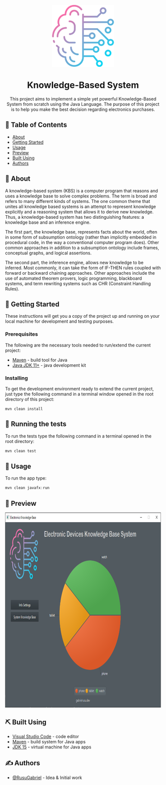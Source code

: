 <p align="center">
  <a href="" rel="noopener">
 <img width=200px height=200px src="src\main\resources\images\ai.png" alt="Project logo"></a>
</p>

<h1 align="center">Knowledge-Based System</h1>


<p align="center"> This project aims to implement a simple yet powerful Knowledge-Based System from scratch using the Java Language. The purpose of this project is to help you make the best decision regarding electronics purchases.
    <br> 
</p>

## 📝 Table of Contents
- [About](#about)
- [Getting Started](#getting_started)
- [Usage](#usage)
- [Preview](#preview)
- [Built Using](#built_using)
- [Authors](#authors)

## 🧐 About <a name = "about"></a>
A knowledge-based system (KBS) is a computer program that reasons and uses a knowledge base to solve complex problems. The term is broad and refers to many different kinds of systems. The one common theme that unites all knowledge based systems is an attempt to represent knowledge explicitly and a reasoning system that allows it to derive new knowledge. Thus, a knowledge-based system has two distinguishing features: a knowledge base and an inference engine.

The first part, the knowledge base, represents facts about the world, often in some form of subsumption ontology (rather than implicitly embedded in procedural code, in the way a conventional computer program does). Other common approaches in addition to a subsumption ontology include frames, conceptual graphs, and logical assertions.

The second part, the inference engine, allows new knowledge to be inferred. Most commonly, it can take the form of IF-THEN rules coupled with forward or backward chaining approaches. Other approaches include the use of automated theorem provers, logic programming, blackboard systems, and term rewriting systems such as CHR (Constraint Handling Rules).
## 🏁 Getting Started <a name = "getting_started"></a>
These instructions will get you a copy of the project up and running on your local machine for development and testing purposes.

### Prerequisites
The following are the necessary tools needed to run/extend the current project:
- [Maven](https://maven.apache.org/download.cgi) - build tool for Java
- [Java JDK 11+](https://www.oracle.com/ro/java/technologies/javase-downloads.html) - java development kit


### Installing
To get the development environment ready to extend the current project, just type the following command in a terminal window opened in the root directory of this project:

```
mvn clean install
```


## 🔧 Running the tests <a name = "tests"></a>
To run the tests type the following command in a terminal opened in the root directory: 
```java
mvn clean test
```

## 🎈 Usage <a name="usage"></a>
To run the app type: 
```java
mvn clean javafx:run
```

## 👀 Preview <a name = "preview"></a>
 <img width=900px height=630px src="src\main\resources\images\preview.png" alt="Project preview">

## ⛏️ Built Using <a name = "built_using"></a>
- [Visual Studio Code](https://code.visualstudio.com/) - code editor
- [Maven](https://maven.apache.org/) - build system for Java apps
- [JDK 15](https://www.oracle.com/java/technologies/javase-downloads.html) - virtual machine for Java apps

## ✍️ Authors <a name = "authors"></a>
- [@RusuGabriel](https://github.com/RusuGabriel) - Idea & Initial work
